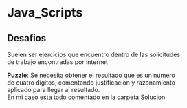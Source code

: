 # Java_Scripts

## Desafios
Suelen ser ejercicios que encuentro dentro de las solicitudes     
de trabajo encontradas por internet

**Puzzle**: Se necesita obtener el resultado que es un numero    
de cuatro digitos, comentando justificacion y razonamiento     
aplicado para llegar al resultado.     	
En mi caso esta todo comentado en la carpeta Solucion
